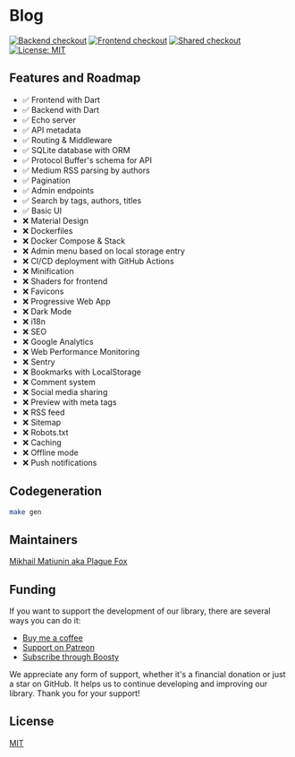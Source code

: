 # Blog

[![Backend checkout](https://github.com/PlugFox/blog/actions/workflows/backend-checkout.yml/badge.svg)](https://github.com/PlugFox/blog/actions/workflows/backend-checkout.yml)
[![Frontend checkout](https://github.com/PlugFox/blog/actions/workflows/frontend-checkout.yml/badge.svg)](https://github.com/PlugFox/blog/actions/workflows/frontend-checkout.yml)
[![Shared checkout](https://github.com/PlugFox/blog/actions/workflows/shared-checkout.yml/badge.svg)](https://github.com/PlugFox/blog/actions/workflows/shared-checkout.yml)
[![License: MIT](https://img.shields.io/badge/license-MIT-purple.svg)](https://opensource.org/licenses/MIT)

## Features and Roadmap

- ✅ Frontend with Dart
- ✅ Backend with Dart
- ✅ Echo server
- ✅ API metadata
- ✅ Routing & Middleware
- ✅ SQLite database with ORM
- ✅ Protocol Buffer's schema for API
- ✅ Medium RSS parsing by authors
- ✅ Pagination
- ✅ Admin endpoints
- ✅ Search by tags, authors, titles
- ✅ Basic UI
- ❌ Material Design
- ❌ Dockerfiles
- ❌ Docker Compose & Stack
- ❌ Admin menu based on local storage entry
- ❌ CI/CD deployment with GitHub Actions
- ❌ Minification
- ❌ Shaders for frontend
- ❌ Favicons
- ❌ Progressive Web App
- ❌ Dark Mode
- ❌ i18n
- ❌ SEO
- ❌ Google Analytics
- ❌ Web Performance Monitoring
- ❌ Sentry
- ❌ Bookmarks with LocalStorage
- ❌ Comment system
- ❌ Social media sharing
- ❌ Preview with meta tags
- ❌ RSS feed
- ❌ Sitemap
- ❌ Robots.txt
- ❌ Caching
- ❌ Offline mode
- ❌ Push notifications

## Codegeneration

```bash
make gen
```

## Maintainers

[Mikhail Matiunin aka Plague Fox](https://plugfox.dev)

## Funding

If you want to support the development of our library, there are several ways you can do it:

- [Buy me a coffee](https://www.buymeacoffee.com/plugfox)
- [Support on Patreon](https://www.patreon.com/plugfox)
- [Subscribe through Boosty](https://boosty.to/plugfox)

We appreciate any form of support, whether it's a financial donation or just a star on GitHub. It helps us to continue developing and improving our library. Thank you for your support!

## License

[MIT](https://opensource.org/licenses/MIT)
